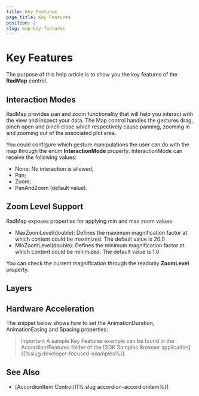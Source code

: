 ```yaml
---
title: Key Features
page_title: Key Features
position: 2
slug: map-key-features
---
```


# Key Features

The purpose of this help article is to show you the key features of the **RadMap** control. 

## Interaction Modes

RadMap provides pan and zoom functionality that will help you interact with the view and inspect your data. The Map control handles the gestures drag, pinch open and pinch close which respectively cause panning, zooming in and zooming out of the associated plot area.

You could configure which gesture manipulations the user can do with the map through the enum **InteractionMode** property. InteractionMode can receive the following values:

* None: No interaction is allowed;
* Pan; 
* Zoom;
* PanAndZoom (default value).

## Zoom Level Support

RadMap exposes properties for applying min and max zoom values.

* MaxZoomLevel(double): Defines the maximum magnification factor at which content could be maximized. The default value is 20.0
* MinZoomLevel(double): Defines the minimum magnification factor at which content could be minimized. The default value is 1.0

You can check the current magnification through the readonly **ZoomLevel** property.

## Layers



## Hardware Acceleration

The snippet below shows how to set the AnimationDuration, AnimationEasing and Spacing properties:

<snippet id='accordion-key-features-xaml'/>

>important A sample Key Features example can be found in the Accordion/Features folder of the [SDK Samples Browser application]({%slug developer-focused-examples%}).

## See Also

- [AccordionItem Control]({% slug accordion-accordionitem%})
